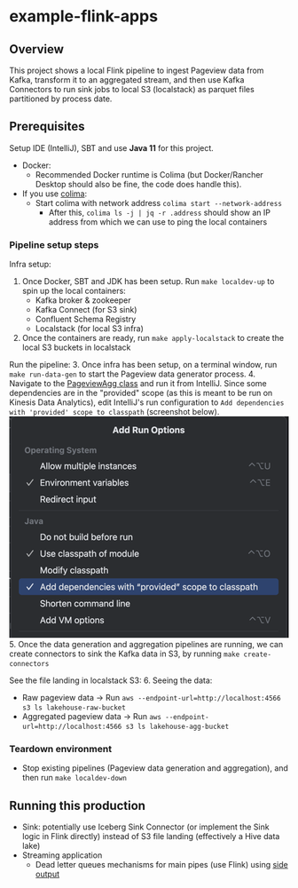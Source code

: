 # example-flink-apps

## Overview

This project shows a local Flink pipeline to ingest Pageview data from Kafka, transform it to an aggregated stream, and
then use Kafka Connectors to run sink jobs to local S3 (localstack) as parquet files partitioned by process date.

## Prerequisites

Setup IDE (IntelliJ), SBT and use **Java 11** for this project.

- Docker:
    - Recommended Docker runtime is Colima (but Docker/Rancher Desktop should also be fine, the code does handle this).
- If you use [colima](https://github.com/abiosoft/colima):
    - Start colima with network address `colima start --network-address`
        - After this, `colima ls -j | jq -r .address` should show an IP address from which we can use to ping the local
          containers

### Pipeline setup steps

Infra setup:

1. Once Docker, SBT and JDK has been setup. Run `make localdev-up` to spin up the local containers:
    - Kafka broker & zookeeper
    - Kafka Connect (for S3 sink)
    - Confluent Schema Registry
    - Localstack (for local S3 infra)
2. Once the containers are ready, run `make apply-localstack` to create the local S3 buckets in localstack

Run the pipeline:
3. Once infra has been setup, on a terminal window, run `make run-data-gen` to start the Pageview data generator
   process.
4. Navigate to the [PageviewAgg class](src/main/scala/com/viethungha/flink/examples/PageviewAgg.scala) and run it from
   IntelliJ. Since some dependencies are in the "provided" scope (as this is meant to be run on Kinesis Data Analytics),
   edit
   IntelliJ's run configuration to `Add dependencies with 'provided' scope to classpath` (screenshot below).
![img.png](img.png)
5. Once the data generation and aggregation pipelines are running, we can create connectors to sink the Kafka data in S3, by running `make create-connectors`

See the file landing in localstack S3:
6. Seeing the data:
   - Raw pageview data -> Run `aws --endpoint-url=http://localhost:4566 s3 ls lakehouse-raw-bucket`
   - Aggregated pageview data -> Run `aws --endpoint-url=http://localhost:4566 s3 ls lakehouse-agg-bucket`

### Teardown environment
- Stop existing pipelines (Pageview data generation and aggregation), and then run `make localdev-down`

## Running this production
- Sink: potentially use Iceberg Sink Connector (or implement the Sink logic in Flink directly) instead of S3 file
  landing (effectively a Hive data lake)
- Streaming application
    - Dead letter queues mechanisms for main pipes (use Flink)
      using [side output](https://nightlies.apache.org/flink/flink-docs-master/docs/dev/datastream/side_output/)
